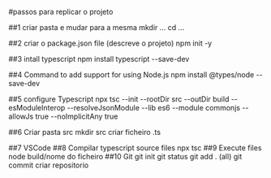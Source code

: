 #passos para replicar o projeto

##1 criar pasta e mudar para a mesma
    mkdir ...
    cd ...

##2 criar o package.json file (descreve o projeto)
    npm init -y

##3 intall typescript
    npm install typescript --save-dev

##4 Command to add support for using Node.js
    npm install @types/node --save-dev

##5 configure Typescript
    npx tsc --init --rootDir src --outDir build --esModuleInterop
    --resolveJsonModule --lib es6 --module commonjs --allowJs true
    --noImplicitAny true

##6 Criar pasta src
    mkdir src
    criar ficheiro .ts

##7 VSCode
##8 Compilar typescript source files
    npx tsc
##9 Execute files
    node build/nome do ficheiro
##10 Git
    git init
    git status
    git add . (all)
    git commit
    criar repositorio